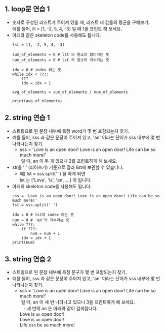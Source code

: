 
## 1. loop문 연습 1

- 숫자로 구성된 리스트가 주어져 있을 때, 리스트 내 값들의 평균을 구해보기.<br>
  예를 들어, lll = [1, -2, 5, 4, -3] 일 때 1을 프린트 해 보세요.
- 아래와 같은 skeleton code를 사용해도 됩니다.
	```
	lst = [1, -2, 5, 4, -3]

	sum_of_elements = 0 # lst 의 원소의 합이라는 뜻
	num_of_elements = 0 # lst 의 원소의 개수라는 뜻

	idx = 0 # index 라는 뜻
	while idx < ???:
	    ???
	    idx = idx + 1

	avg_of_elements = sum_of_elements / num_of_elements

	print(avg_of_elements)
	```



## 2. string 연습 1
- 스트링으로 된 문장 내부에 특정 word가 몇 번 포함되는지 찾기.
- 예를 들어, sss 과 같은 문장이 주어져 있고, 'an' 이라는 단어가 sss 내부에 몇 번 나타나는지 찾기.
    - sss = 'Love is an open door! Love is an open door! Life can be so much more!'<br>
  일 때, an 이 두 개 있으니 2를 프린트하게 해 보세요.
- str을 ' ' (띄어쓰기) 기준으로 잘라 list에 보관할 수 있습니다.
    + 예) lst = sss.split(' ') 을 하게 되면<br>
		lst 는 ['Love', 'is', 'an', ...] 이 됩니다.
- 아래의 skeleton code를 사용해도 됩니다.
    ```
    sss = 'Love is an open door! Love is an open door! Life can be so much more!'
    lst = sss.split(' ')

    idx = 0 # lst의 index 라는 뜻
    num = 0 # 'an'의 개수라는 뜻
    while ???:
        if ???:
            num = num + 1
        idx = idx + 1
    print(num)
    ```


## 3. string 연습 2
- 스트링으로 된 문장 내부에 특정 문구가 몇 번 포함되는지 찾기.
- 예를 들어, sss 과 같은 문장이 주어져 있고, 'an' 이라는 단어가 sss 내부에 몇 번 나타나는지 찾기.
    - sss = 'Love is an open door! Love is an open door! Life can be so much more!'<br>
  일 때, an 이 세 번 나타나고 있으니 3을 프린트하게 해 보세요.<br>
    - 세 번의 an 은 아래와 같이 검색됩니다. <br>
	Love is ``an`` open door!<br>
	Love is ``an`` open door!<br>
	Life c``an`` be so much more!<br>
	
